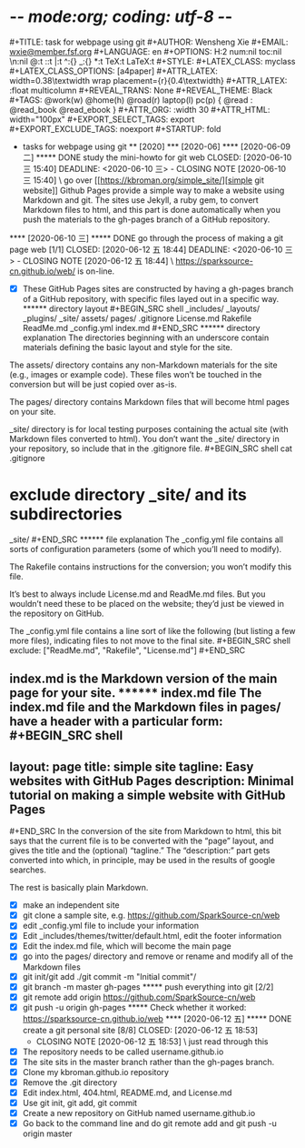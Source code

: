 # -*- mode:org; coding: utf-8 -*-

#+TITLE:     task for webpage using git
#+AUTHOR:    Wensheng Xie
#+EMAIL:     wxie@member.fsf.org
#+LANGUAGE:  en
#+OPTIONS: H:2 num:nil toc:nil \n:nil @:t ::t |:t ^:{} _:{} *:t TeX:t LaTeX:t
#+STYLE: <link rel="stylesheet" type="text/css" href="org.css" />
#+LATEX_CLASS: myclass
#+LATEX_CLASS_OPTIONS: [a4paper]
#+ATTR_LATEX: width=0.38\textwidth wrap placement={r}{0.4\textwidth}
#+ATTR_LATEX: :float multicolumn
#+REVEAL_TRANS: None
#+REVEAL_THEME: Black
#+TAGS: @work(w) @home(h) @road(r) laptop(l) pc(p) { @read : @read_book @read_ebook }
#+ATTR_ORG: :width 30
#+ATTR_HTML: width="100px"
#+EXPORT_SELECT_TAGS: export
#+EXPORT_EXCLUDE_TAGS: noexport
#+STARTUP: fold

* tasks for webpage using git
** [2020]
*** [2020-06]
**** [2020-06-09 二]
***** DONE study the mini-howto for git web
      CLOSED: [2020-06-10 三 15:40] DEADLINE: <2020-06-10 三>
      - CLOSING NOTE [2020-06-10 三 15:40] \\
        go over
[[https://kbroman.org/simple_site/][simple git website]]
Github Pages provide a simple way to make a website using Markdown and git.
The sites use Jekyll, a ruby gem, to convert Markdown files to html, and this
part is done automatically when you push the materials to the gh-pages branch of
a GitHub repository.

**** [2020-06-10 三]
***** DONE go through the process of making a git page web [1/1]
      CLOSED: [2020-06-12 五 18:44] DEADLINE: <2020-06-10 三>
      - CLOSING NOTE [2020-06-12 五 18:44] \\
        https://sparksource-cn.github.io/web/ is on-line.
 - [X] These GitHub Pages sites are constructed by having a gh-pages branch of a
   GitHub repository, with specific files layed out in a specific way.
****** directory layout
#+BEGIN_SRC shell
_includes/
_layouts/
_plugins/
_site/
assets/
pages/
.gitignore
License.md
Rakefile
ReadMe.md
_config.yml
index.md
#+END_SRC
****** directory explanation
The directories beginning with an underscore contain materials defining the
basic layout and style for the site.

The assets/ directory contains any non-Markdown materials for the site (e.g.,
images or example code). These files won’t be touched in the conversion but
will be just copied over as-is.

The pages/ directory contains Markdown files that will become html pages on your
site.

_site/ directory is for local testing purposes containing the actual site (with
Markdown files converted to html). You don’t want the _site/ directory in your
repository, so include that in the .gitignore file.
#+BEGIN_SRC shell
cat .gitignore
# exclude directory _site/ and its subdirectories
_site/
#+END_SRC
****** file explanation
The _config.yml file contains all sorts of configuration parameters (some of
which you’ll need to modify).

The Rakefile contains instructions for the conversion; you won’t modify this
file.

It’s best to always include License.md and ReadMe.md files. But you wouldn’t
need these to be placed on the website; they’d just be viewed in the repository
on GitHub.

The _config.yml file contains a line sort of like the following (but listing a
few more files), indicating files to not move to the final site.
#+BEGIN_SRC shell
exclude: ["ReadMe.md", "Rakefile", "License.md"]
#+END_SRC

index.md is the Markdown version of the main page for your site.
****** index.md file
The index.md file and the Markdown files in pages/ have
a header with a particular form:
#+BEGIN_SRC shell
---
layout: page
title: simple site
tagline: Easy websites with GitHub Pages
description: Minimal tutorial on making a simple website with GitHub Pages
---
#+END_SRC
In the conversion of the site from Markdown to html, this bit says that the
current file is to be converted with the “page” layout, and gives the title
and the (optional) “tagline.” The “description:” part gets converted into
<meta name="description" content="Minimal tutorial on..."> which, in principle,
may be used in the results of google searches.

The rest is basically plain Markdown.
 - [X] make an independent site
 - [X] git clone a sample site, e.g. https://github.com/SparkSource-cn/web
 - [X] edit _config.yml file to include your information
 - [X] Edit _includes/themes/twitter/default.html, edit the footer information
 - [X] Edit the index.md file, which will become the main page
 - [X] go into the pages/ directory and remove or rename and modify all of the Markdown files
 - [X] git init/git add ./git commit -m "Initial commit"/
 - [X] git branch -m master gh-pages
***** push everything into git [2/2]
 - [X] git remote add origin https://github.com/SparkSource-cn/web
 - [X] git push -u origin gh-pages
***** Check whether it worked: https://sparksource-cn.github.io/web
**** [2020-06-12 五]
***** DONE create a git personal site [8/8]
      CLOSED: [2020-06-12 五 18:53]
      - CLOSING NOTE [2020-06-12 五 18:53] \\
        just read through this
 - [X] The repository needs to be called username.github.io
 - [X] The site sits in the master branch rather than the gh-pages branch.
 - [X] Clone my kbroman.github.io repository
 - [X] Remove the .git directory
 - [X] Edit index.html, 404.html, README.md, and License.md
 - [X] Use git init, git add, git commit
 - [X] Create a new repository on GitHub named username.github.io
 - [X] Go back to the command line and do git remote add and git push -u origin master
